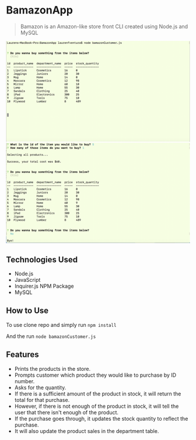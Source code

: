 # BamazonApp
> Bamazon is an Amazon-like store front CLI created using Node.js and MySQL

![picture](images/bamazon1.png)
![picture](images/bamazon2.png)

## Technologies Used

- Node.js
- JavaScript
- Inquirer.js NPM Package
- MySQL

## How to Use

To use clone repo and simply run `npm install`

And the run `node bamazonCustomer.js`

## Features

+ Prints the products in the store.
+ Prompts customer which product they would like to purchase by ID number.
+ Asks for the quantity.
+ If there is a sufficient amount of the product in stock, it will return the total for that purchase.
+ However, if there is not enough of the product in stock, it will tell the user that there isn't enough of the product.
+ If the purchase goes through, it updates the stock quantity to reflect the purchase.
+ It will also update the product sales in the department table.
